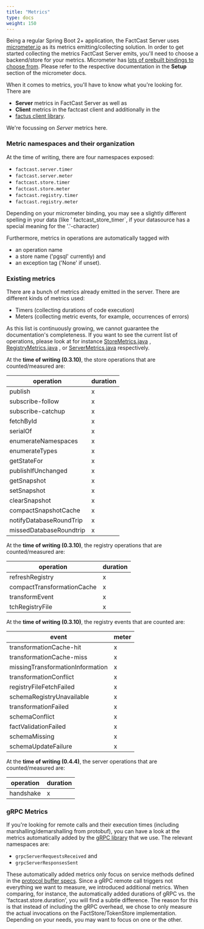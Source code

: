 ```yaml
---
title: "Metrics"
type: docs
weight: 150
---
```


Being a regular Spring Boot 2+ application, the FactCast Server uses [micrometer.io](https://micrometer.io) as its
metrics emitting/collecting solution. In order to get started collecting the metrics FactCast Server emits, you'll need
to choose a backend/store for your metrics. Micrometer
has [lots of prebuilt bindings to choose from](https://micrometer.io/docs). Please refer to the respective documentation
in the **Setup** section of the micrometer docs.

When it comes to metrics, you'll have to know what you're looking for. There are 

* **Server** metrics in FactCast Server as well as
* **Client** metrics in the factcast client and additionally in the
* [factus client library](/usage/factus/metrics). 
  
We're focussing on *Server* metrics here.

### Metric namespaces and their organization

At the time of writing, there are four namespaces exposed:

* `factcast.server.timer`
* `factcast.server.meter`
* `factcast.store.timer`
* `factcast.store.meter`
* `factcast.registry.timer`
* `factcast.registry.meter`

Depending on your micrometer binding, you may see a slightly different spelling in your data (like '
factcast_store_timer`, if your datasource has a special meaning for the '.'-character)

Furthermore, metrics in operations are automatically tagged with 

* an operation name 
* a store name ('pgsql' currently) and 
* an exception tag ('None' if unset).

### Existing metrics

There are a bunch of metrics already emitted in the server. There are different kinds of metrics used:

* Timers (collecting durations of code execution)
* Meters (collecting metric events, for example, occurrences of errors)

As this list is continuously growing, we cannot guarantee
the documentation's completeness. If you want to see the current list of operations, please look
at for instance [StoreMetrics.java](https://github.com/factcast/factcast/blob/master/factcast-store/src/main/java/org/factcast/store/internal/StoreMetrics.java)
, [RegistryMetrics.java](https://github.com/factcast/factcast/blob/master/factcast-store/src/main/java/org/factcast/store/registry/metrics/RegistryMetrics.java)
, or [ServerMetrics.java](https://github.com/factcast/factcast/blob/master/factcast-server-grpc/src/main/java/org/factcast/server/grpc/metrics/ServerMetrics.java) respectively.



At the **time of writing (0.3.10)**, the store operations that are counted/measured are:

| operation | duration  |
|---|---|
|    publish |  x |
|    subscribe-follow |x |
|    subscribe-catchup | x |
|    fetchById | x |
|    serialOf |  x |
|    enumerateNamespaces | x |
|    enumerateTypes |  x |
|    getStateFor |  x |
|    publishIfUnchanged | x |
|    getSnapshot | x |
|    setSnapshot  | x |
|    clearSnapshot  | x |
|    compactSnapshotCache  | x |
|    notifyDatabaseRoundTrip | x |
|    missedDatabaseRoundtrip | x |  

At the **time of writing (0.3.10)**, the registry operations that are counted/measured are:

| operation |  duration  |
|---|---|
| refreshRegistry | x |
| compactTransformationCache | x |
| transformEvent | x  |
| tchRegistryFile | x |

At the **time of writing (0.3.10)**, the registry events that are counted are:

| event | meter  |
|---|---|
|    transformationCache-hit  | x | 
|    transformationCache-miss | x | 
|    missingTransformationInformation | x | 
|    transformationConflict | x | 
|    registryFileFetchFailed | x | 
|    schemaRegistryUnavailable | x | 
|    transformationFailed | x | 
|    schemaConflict | x | 
|    factValidationFailed | x | 
|    schemaMissing | x | 
|    schemaUpdateFailure | x |

At the **time of writing (0.4.4)**, the server operations that are counted/measured are:

| operation               | duration  |
|-------------------------|---|
| handshake               |  x |


### gRPC Metrics

If you're looking for remote calls and their execution times (including marshalling/demarshalling from protobuf), you can have a look at the metrics automatically added by the [gRPC library](https://yidongnan.github.io/grpc-spring-boot-starter/en/)
that we use.
The relevant namespaces are:

* `grpcServerRequestsReceived` and
* `grpcServerResponsesSent`

These automatically added metrics only focus on service methods defined in the [protocol buffer specs](https://github.com/factcast/factcast/blob/master/factcast-grpc-api/src/main/proto/FactStore.proto). 
Since a gRPC remote call triggers not everything we want to measure, we introduced additional metrics. When comparing, for instance, the automatically added durations of gRPC vs. the 'factcast.store.duration', you will find a subtle difference. The reason for this is that instead of including the gRPC overhead, we chose to only measure the actual invocations on the FactStore/TokenStore implementation. Depending on your needs, you may want to focus on one or the other.
